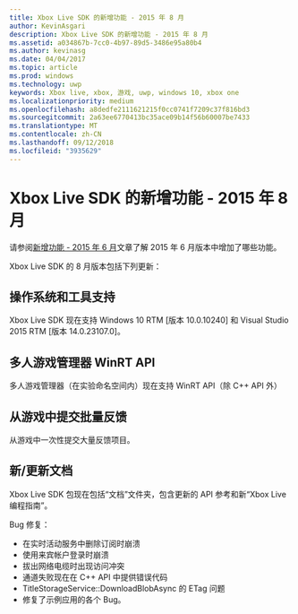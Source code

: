 ```yaml
---
title: Xbox Live SDK 的新增功能 - 2015 年 8 月
author: KevinAsgari
description: Xbox Live SDK 的新增功能 - 2015 年 8 月
ms.assetid: a034867b-7cc0-4b97-89d5-3486e95a80b4
ms.author: kevinasg
ms.date: 04/04/2017
ms.topic: article
ms.prod: windows
ms.technology: uwp
keywords: Xbox live, xbox, 游戏, uwp, windows 10, xbox one
ms.localizationpriority: medium
ms.openlocfilehash: a8dedfe2111621215f0cc0741f7209c37f816bd3
ms.sourcegitcommit: 2a63ee6770413bc35ace09b14f56b60007be7433
ms.translationtype: MT
ms.contentlocale: zh-CN
ms.lasthandoff: 09/12/2018
ms.locfileid: "3935629"
---
```

# <a name="whats-new-for-the-xbox-live-sdk---august-2015"></a>Xbox Live SDK 的新增功能 - 2015 年 8 月

请参阅[新增功能 - 2015 年 6 月](1506-whats-new.md)文章了解 2015 年 6 月版本中增加了哪些功能。

Xbox Live SDK 的 8 月版本包括下列更新：

## <a name="os-and-tool-support"></a>操作系统和工具支持
Xbox Live SDK 现在支持 Windows 10 RTM [版本 10.0.10240] 和 Visual Studio 2015 RTM [版本 14.0.23107.0]。

## <a name="multiplayer-manager-winrt-apis"></a>多人游戏管理器 WinRT API
多人游戏管理器（在实验命名空间内）现在支持 WinRT API（除 C++ API 外）

## <a name="submit-batch-feedback-from-a-title"></a>从游戏中提交批量反馈
从游戏中一次性提交大量反馈项目。

## <a name="newupdated-documentation"></a>新/更新文档
Xbox Live SDK 包现在包括“文档”文件夹，包含更新的 API 参考和新“Xbox Live 编程指南”。

Bug 修复：

* 在实时活动服务中删除订阅时崩溃
* 使用来宾帐户登录时崩溃
* 拔出网络电缆时出现访问冲突
* 通道失败现在在 C++ API 中提供错误代码
* TitleStorageService::DownloadBlobAsync 的 ETag 问题
* 修复了示例应用的各个 Bug。
